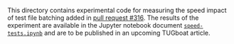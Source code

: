 This directory contains experimental code for measuring the speed impact
of test file batching added in [pull request #316][1]. The results of the
experiment are available in the Jupyter notebook document
[`speed-tests.ipynb`][2] and are to be published in an upcoming TUGboat
article.

 [1]: https://github.com/Witiko/markdown/pull/316 "Implement batching to unit tests"
 [2]: speed-tests.ipynb "Measure the speed of tests with different numbers of processes and batch sizes"
